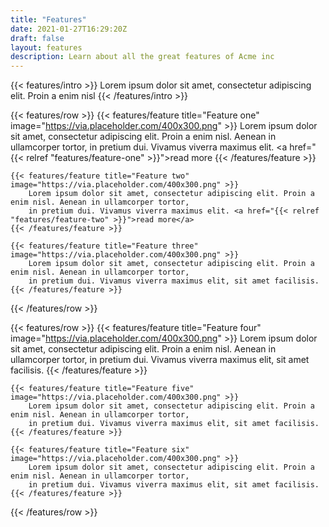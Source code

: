 ```yaml
---
title: "Features"
date: 2021-01-27T16:29:20Z
draft: false
layout: features
description: Learn about all the great features of Acme inc
---
```

{{< features/intro >}}
    Lorem ipsum dolor sit amet, consectetur adipiscing elit. Proin a enim nisl
{{< /features/intro >}}

{{< features/row >}}
    {{< features/feature title="Feature one" image="https://via.placeholder.com/400x300.png" >}}
        Lorem ipsum dolor sit amet, consectetur adipiscing elit. Proin a enim nisl. Aenean in ullamcorper tortor, 
        in pretium dui. Vivamus viverra maximus elit. <a href="{{< relref "features/feature-one" >}}">read more</a>
    {{< /features/feature >}}
        
    {{< features/feature title="Feature two" image="https://via.placeholder.com/400x300.png" >}}
        Lorem ipsum dolor sit amet, consectetur adipiscing elit. Proin a enim nisl. Aenean in ullamcorper tortor, 
        in pretium dui. Vivamus viverra maximus elit. <a href="{{< relref "features/feature-two" >}}">read more</a>
    {{< /features/feature >}}
    
    {{< features/feature title="Feature three" image="https://via.placeholder.com/400x300.png" >}}
        Lorem ipsum dolor sit amet, consectetur adipiscing elit. Proin a enim nisl. Aenean in ullamcorper tortor, 
        in pretium dui. Vivamus viverra maximus elit, sit amet facilisis.
    {{< /features/feature >}}
{{< /features/row >}}

{{< features/row >}}
    {{< features/feature title="Feature four" image="https://via.placeholder.com/400x300.png" >}}
        Lorem ipsum dolor sit amet, consectetur adipiscing elit. Proin a enim nisl. Aenean in ullamcorper tortor,
        in pretium dui. Vivamus viverra maximus elit, sit amet facilisis.
    {{< /features/feature >}}
    
    {{< features/feature title="Feature five" image="https://via.placeholder.com/400x300.png" >}}
        Lorem ipsum dolor sit amet, consectetur adipiscing elit. Proin a enim nisl. Aenean in ullamcorper tortor, 
        in pretium dui. Vivamus viverra maximus elit, sit amet facilisis.
    {{< /features/feature >}}
    
    {{< features/feature title="Feature six" image="https://via.placeholder.com/400x300.png" >}}
        Lorem ipsum dolor sit amet, consectetur adipiscing elit. Proin a enim nisl. Aenean in ullamcorper tortor, 
        in pretium dui. Vivamus viverra maximus elit, sit amet facilisis.
    {{< /features/feature >}}
{{< /features/row >}}

